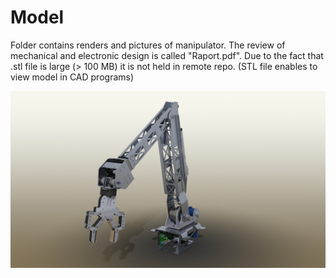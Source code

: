 # Model
Folder contains renders and pictures of manipulator. The review of mechanical and electronic design is called "Raport.pdf". Due to the fact that .stl file is large (> 100 MB) it is not held in remote repo. (STL file enables to view model in CAD programs)

![alt text](https://github.com/Cinek28/Manipulator/raw/master/Model/Manipulator.jpg "Render of manipulator's CAD model")
